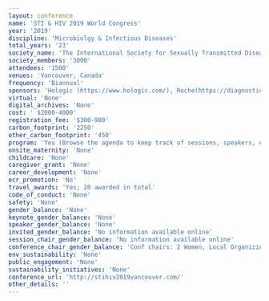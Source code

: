 ```yaml
---
layout: conference 
name: 'STI & HIV 2019 World Congress'
year: '2019'
discipline: 'Microbiolgy & Infectious Diseases'
total_years: '23'
society_name: 'The International Society for Sexually Transmitted Diseases Research; IUSTI'
society_members: '3000'
attendees: '1500'
venues: 'Vancouver, Canada'
frequency: 'Biannual'
sponsors: 'Hologic (https://www.hologic.com/), Roche(https://diagnostics.roche.com/#selectProfile), Abbott (https://www.abbott.com/), BD(https://www.bd.com/en-us), Cepheid (https://www.cepheid.com/us), SD Biosensors(http://www.sdbiosensor.com/xe/)'
virtual: 'None'
digital_archives: 'None'
cost: ' $2000-4000'
registration_fee: '$300-900'
carbon_footprint: '2250'
other_carbon_footprint: '450'
program: 'Yes (Browse the agenda to keep track of sessions, speakers, exhibitors and sponsors!     View the full scientific program and browse through the abstract presentations     Identify and locate sponsors and exhibitors with the floor plan map!     Connect with other attendees)'
onsite_maternity: 'None'
childcare: 'None'
caregiver_grant: 'None'
career_development: 'None'
ecr_promotion: 'No'
travel_awards: 'Yes; 20 awarded in total'
code_of_conduct: 'None'
safety: 'None'
gender_balance: 'None'
keynote_gender_balance: 'None'
speaker_gender_balance: 'None'
invited_gender_balance: 'No information available online'
session_chair_gender_balance: 'No information available online'
conference_chair_gender_balance: 'Conf chairs: 2 Women, Local Organizing Committee: 10 Men: 6 Women'
env_sustainability: 'None'
public_engagement: 'None'
sustainability_initiatives: 'None'
conference_url: 'http://stihiv2019vancouver.com/'
other_details: ''
---
```

